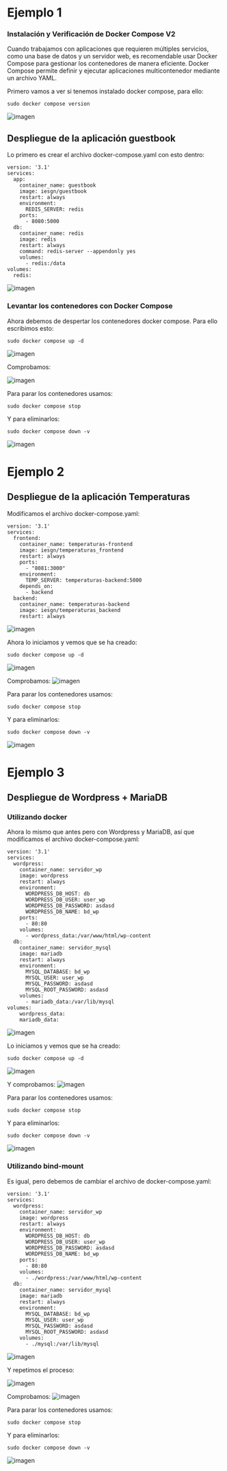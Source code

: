# Ejemplo 1
### Instalación y Verificación de Docker Compose V2

Cuando trabajamos con aplicaciones que requieren múltiples servicios, como una base de datos y un servidor web, es recomendable usar Docker Compose para gestionar los contenedores de manera eficiente. Docker Compose permite definir y ejecutar aplicaciones multicontenedor mediante un archivo YAML.

Primero vamos a ver si tenemos instalado docker compose, para ello:
```
sudo docker compose version
```
![imagen](https://github.com/user-attachments/assets/95f0b21a-191e-4db3-9f56-a4c70f2d525d)

## Despliegue de la aplicación guestbook

Lo primero es crear el archivo docker-compose.yaml con esto dentro:
```
version: '3.1'
services:
  app:
    container_name: guestbook
    image: iesgn/guestbook
    restart: always
    environment:
      REDIS_SERVER: redis
    ports:
      - 8080:5000
  db:
    container_name: redis
    image: redis
    restart: always
    command: redis-server --appendonly yes
    volumes:
      - redis:/data
volumes:
  redis:
```
![imagen](https://github.com/user-attachments/assets/6ff554c0-fbf9-43d0-92b7-98660960346c)

### Levantar los contenedores con Docker Compose

Ahora debemos de despertar los contenedores docker compose. Para ello escribimos esto:
```
sudo docker compose up -d
```
![imagen](https://github.com/user-attachments/assets/78ea7913-b857-40e2-ad21-caf0590570c6)

Comprobamos:

![imagen](https://github.com/user-attachments/assets/55a0424c-b8ad-4cfb-8352-9802dcab3760)

Para parar los contenedores usamos:
```
sudo docker compose stop
```
Y para eliminarlos:
```
sudo docker compose down -v
```
![imagen](https://github.com/user-attachments/assets/104aa39e-9904-4c37-8c84-302dbdd7a9b0)

# Ejemplo 2
## Despliegue de la aplicación Temperaturas

Modificamos el archivo docker-compose.yaml:
```
version: '3.1'
services:
  frontend:
    container_name: temperaturas-frontend
    image: iesgn/temperaturas_frontend
    restart: always
    ports:
      - "8081:3000"
    environment:
      TEMP_SERVER: temperaturas-backend:5000
    depends_on:
      - backend
  backend:
    container_name: temperaturas-backend
    image: iesgn/temperaturas_backend
    restart: always
```
![imagen](https://github.com/user-attachments/assets/67b8b371-2fed-44bf-ac4a-bd752a8bbfc4)

Ahora lo iniciamos y vemos que se ha creado:
```
sudo docker compose up -d
```
![imagen](https://github.com/user-attachments/assets/8dd2fcc6-1154-4fbe-90df-b2c68517adb1)

Comprobamos:
![imagen](https://github.com/user-attachments/assets/c3c52b12-14f3-446d-b533-44914b8a7c75)

Para parar los contenedores usamos:
```
sudo docker compose stop
```
Y para eliminarlos:
```
sudo docker compose down -v
```
![imagen](https://github.com/user-attachments/assets/104aa39e-9904-4c37-8c84-302dbdd7a9b0)

# Ejemplo 3
## Despliegue de Wordpress + MariaDB
### Utilizando docker

Ahora lo mismo que antes pero con Wordpress y MariaDB, así que modificamos el archivo docker-compose.yaml:
```
version: '3.1'
services:
  wordpress:
    container_name: servidor_wp
    image: wordpress
    restart: always
    environment:
      WORDPRESS_DB_HOST: db
      WORDPRESS_DB_USER: user_wp
      WORDPRESS_DB_PASSWORD: asdasd
      WORDPRESS_DB_NAME: bd_wp
    ports:
      - 80:80
    volumes:
      - wordpress_data:/var/www/html/wp-content
  db:
    container_name: servidor_mysql
    image: mariadb
    restart: always
    environment:
      MYSQL_DATABASE: bd_wp
      MYSQL_USER: user_wp
      MYSQL_PASSWORD: asdasd
      MYSQL_ROOT_PASSWORD: asdasd
    volumes:
      - mariadb_data:/var/lib/mysql
volumes:
    wordpress_data:
    mariadb_data:
```
![imagen](https://github.com/user-attachments/assets/5f4f659e-5359-4043-a759-4b199f5ddbcd)

Lo iniciamos y vemos que se ha creado:
```
sudo docker compose up -d
```
![imagen](https://github.com/user-attachments/assets/1a002d06-68c4-41b9-83ee-a1a6c1520fa3)

Y comprobamos:
![imagen](https://github.com/user-attachments/assets/8c6cf95e-0c0b-4aa4-afd7-89ec5919d443)

Para parar los contenedores usamos:
```
sudo docker compose stop
```
Y para eliminarlos:
```
sudo docker compose down -v
```
![imagen](https://github.com/user-attachments/assets/235200b7-b0bc-43ab-97d1-c6ce8d0ab3f4)

### Utilizando bind-mount

Es igual, pero debemos de cambiar el archivo de docker-compose.yaml:
```
version: '3.1'
services:
  wordpress:
    container_name: servidor_wp
    image: wordpress
    restart: always
    environment:
      WORDPRESS_DB_HOST: db
      WORDPRESS_DB_USER: user_wp
      WORDPRESS_DB_PASSWORD: asdasd
      WORDPRESS_DB_NAME: bd_wp
    ports:
      - 80:80
    volumes:
      - ./wordpress:/var/www/html/wp-content
  db:
    container_name: servidor_mysql
    image: mariadb
    restart: always
    environment:
      MYSQL_DATABASE: bd_wp
      MYSQL_USER: user_wp
      MYSQL_PASSWORD: asdasd
      MYSQL_ROOT_PASSWORD: asdasd
    volumes:
      - ./mysql:/var/lib/mysql
```
![imagen](https://github.com/user-attachments/assets/f406face-feac-4db1-8ca6-4b944486fa8f)

Y repetimos el proceso:

![imagen](https://github.com/user-attachments/assets/81f82cb9-cb10-4352-8455-6dea70ed2152)

Comprobamos:
![imagen](https://github.com/user-attachments/assets/75d647cb-2581-421a-ac5d-a2bed9d51be8)

Para parar los contenedores usamos:
```
sudo docker compose stop
```
Y para eliminarlos:
```
sudo docker compose down -v
```
![imagen](https://github.com/user-attachments/assets/adf63693-0ea2-432e-bd88-a936021a0c28)
